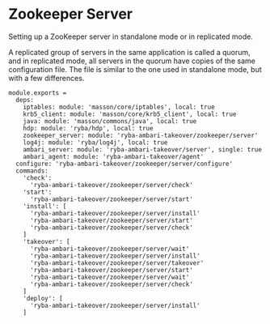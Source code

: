 
# Zookeeper Server

Setting up a ZooKeeper server in standalone mode or in replicated mode.

A replicated group of servers in the same application is called a quorum, and in
replicated mode, all servers in the quorum have copies of the same configuration
file. The file is similar to the one used in standalone mode, but with a few
differences.

    module.exports =
      deps:
        iptables: module: 'masson/core/iptables', local: true
        krb5_client: module: 'masson/core/krb5_client', local: true
        java: module: 'masson/commons/java', local: true
        hdp: module: 'ryba/hdp', local: true
        zookeeper_server: module: 'ryba-ambari-takeover/zookeeper/server'
        log4j: module: 'ryba/log4j', local: true
        ambari_server: module: 'ryba-ambari-takeover/server', single: true
        ambari_agent: module: 'ryba-ambari-takeover/agent'
      configure: 'ryba-ambari-takeover/zookeeper/server/configure'
      commands:
        'check':
          'ryba-ambari-takeover/zookeeper/server/check'
        'start':
          'ryba-ambari-takeover/zookeeper/server/start'
        'install': [
          'ryba-ambari-takeover/zookeeper/server/install'
          'ryba-ambari-takeover/zookeeper/server/start'
          'ryba-ambari-takeover/zookeeper/server/check'
        ]
        'takeover': [
          'ryba-ambari-takeover/zookeeper/server/wait'
          'ryba-ambari-takeover/zookeeper/server/install'
          'ryba-ambari-takeover/zookeeper/server/takeover'
          'ryba-ambari-takeover/zookeeper/server/start'
          'ryba-ambari-takeover/zookeeper/server/wait'
          'ryba-ambari-takeover/zookeeper/server/check'
        ]
        'deploy': [
          'ryba-ambari-takeover/zookeeper/server/install'
        ]
